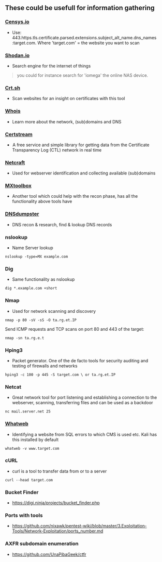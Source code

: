 ## These could be usefull for information gathering 

### [Censys.io](https://censys.io/)
- Use: 443.https.tls.certificate.parsed.extensions.subject_alt_name.dns_names:target.com. Where 'target.com' = the website you want to scan

### [Shodan.io](https://shodan.io)
- Search engine for the internet of things 
> you could for instance search for 'iomega' the online NAS device. 

### [Crt.sh](https://crt.sh/)
- Scan websites for an insight on certificates with this tool 

### [Whois](https://whois.domaintools.com/)
- Learn more about the network, (sub)domains and DNS

### [Certstream](https://certstream.calidog.io/)
-  A free service and simple library for getting data from the Certificate Transparency Log (CTL) network in real time

### [Netcraft](https://www.netcraft.com/)
- Used for webserver identification and collecting available (sub)domains

### [MXtoolbox](http://mxtoolbox.com/)
- Another tool which could help with the recon phase, has all the functionality above tools have 

### [DNSdumpster](https://dnsdumpster.com/)
- DNS recon & research, find & lookup DNS records

### nslookup
- Name Server lookup
```
nslookup -type=MX example.com
```

### Dig
- Same functionality as nslookup
```
dig *.example.com +short
```

### Nmap
- Used for network scanning and discovery
```
nmap -p 80 -sV -sS -O ta.rg.et.IP
```
Send ICMP requests and TCP scans on port 80 and 443 of the target: 
``` 
nmap -sn ta.rg.e.t 
```

### Hping3
- Packet generator. One of the de facto tools for security auditing and testing of firewalls and networks
```
hping3 -c 100 -p 445 -S target.com \ or ta.rg.et.IP
```

### Netcat 
- Great network tool for port listening and establishing a connection to the webserver, scanning, transferring files and can be used as a backdoor
```
nc mail.server.net 25
```

### [Whatweb](https://github.com/urbanadventurer/WhatWeb)
- Identifying a website from SQL errors to which CMS is used etc. Kali has this installed by default
```
whatweb -v www.target.com 
```
### cURL
- curl is a tool to transfer data from or to a server
```
curl --head target.com 
```

### Bucket Finder
- https://digi.ninja/projects/bucket_finder.php

### Ports with tools
- https://github.com/nixawk/pentest-wiki/blob/master/3.Exploitation-Tools/Network-Exploitation/ports_number.md

### AXFR subdomain enumeration 
- https://github.com/UnaPibaGeek/ctfr
